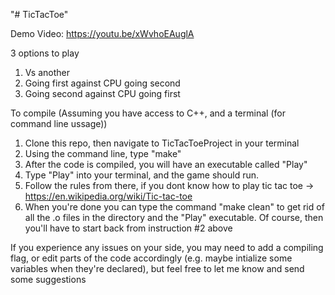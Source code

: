 "# TicTacToe" 

Demo Video: https://youtu.be/xWvhoEAuglA

3 options to play 

1. Vs another
2. Going first against CPU going second
3. Going second against CPU going first

To compile
(Assuming you have access to C++, and a terminal (for command line ussage))

1. Clone this repo, then navigate to TicTacToeProject in your terminal
2. Using the command line, type "make"
3. After the code is compiled, you will have an executable called "Play"
4. Type "Play" into your terminal, and the game should run.
5. Follow the rules from there, if you dont know how to play tic tac toe -> https://en.wikipedia.org/wiki/Tic-tac-toe
6. When you're done you can type the command "make clean" to get rid of all the .o files
    in the directory and the "Play" executable.
    Of course, then you'll have to start back from instruction #2 above

 If you experience any issues on your side, you may need to add a compiling flag, 
    or edit parts of the code accordingly (e.g. maybe intialize some variables when they're declared),
    but feel free to let me know and send some suggestions